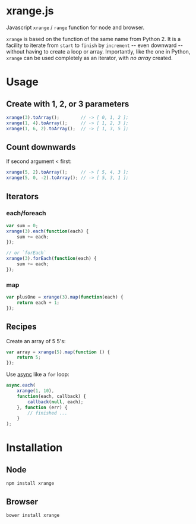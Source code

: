 # xrange.js

Javascript `xrange` / `range` function for node and browser.

`xrange` is based on the function of the same name from Python 2. It is a facility to iterate from `start` to `finish` by `increment` -- even downward -- without having to create a loop or array. Importantly, like the one in Python, `xrange` can be used completely as an iterator, with *no array* created.

# Usage

## Create with 1, 2, or 3 parameters

```js
xrange(3).toArray();        // -> [ 0, 1, 2 ];
xrange(1, 4).toArray();     // -> [ 1, 2, 3 ];
xrange(1, 6, 2).toArray();  // -> [ 1, 3, 5 ];
```

## Count downwards

If second argument < first:

```js
xrange(5, 2).toArray();     // -> [ 5, 4, 3 ];
xrange(5, 0, -2).toArray(); // -> [ 5, 3, 1 ];
```

## Iterators

### each/foreach

```js
var sum = 0;
xrange(3).each(function(each) {
    sum += each;
});

// or `forEach`
xrange(3).forEach(function(each) {
    sum += each;
});
```

### map

```js
var plusOne = xrange(3).map(function(each) {
    return each + 1;
});
```

## Recipes

Create an array of 5 5's:

```js
var array = xrange(5).map(function () {
    return 5;
});
```

Use [async](https://github.com/caolan/async) like a `for` loop:

```js
async.each(
    xrange(1, 10),
    function(each, callback) {
        callback(null, each);
    }, function (err) {
        // finished ...
    }
);
```

# Installation

## Node

    npm install xrange

## Browser

    bower install xrange 
